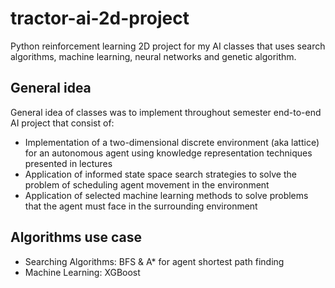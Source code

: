 # tractor-ai-2d-project
Python reinforcement learning 2D project for my AI classes that uses search algorithms, machine learning, neural networks and genetic algorithm.


## General idea
General idea of classes was to implement throughout semester end-to-end AI project that consist of:
- Implementation of a two-dimensional discrete environment (aka lattice) for an autonomous agent using knowledge representation techniques presented in lectures
- Application of informed state space search strategies to solve the problem of scheduling agent movement in the environment
- Application of selected machine learning methods to solve problems that the agent must face in the surrounding environment

## Algorithms use case 
- Searching Algorithms: BFS & A* for agent shortest path finding
- Machine Learning: XGBoost 
